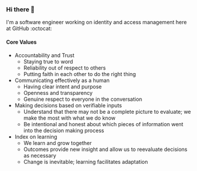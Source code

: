 ### Hi there 👋

I'm a software engineer working on identity and access management here at GitHub :octocat:

#### Core Values

- Accountability and Trust
  - Staying true to word
  - Reliability out of respect to others
  - Putting faith in each other to do the right thing
- Communicating effectively as a human
  - Having clear intent and purpose
  - Openness and transparency
  - Genuine respect to everyone in the conversation
- Making decisions based on verifiable inputs
  - Understand that there may not be a complete picture to evaluate; we make the most with what we do know
  - Be intentional and honest about which pieces of information went into the decision making process
- Index on learning
  - We learn and grow together
  - Outcomes provide new insight and allow us to reevaluate decisions as necessary
  - Change is inevitable; learning facilitates adaptation

